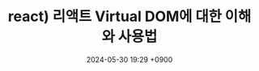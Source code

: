 ---
layout: post
title: react) 리액트  Virtual DOM에 대한 이해와 사용법
date: 2024-05-30 19:29 +0900
description: github에 대한 여러가지 설명들
image: ../assets/img/blog_img25.jpg
category: react
tags: git github
published: true
sitemap: true
---